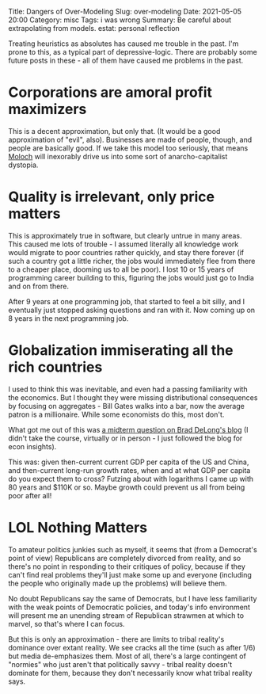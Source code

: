 Title: Dangers of Over-Modeling
Slug: over-modeling
Date: 2021-05-05 20:00
Category: misc
Tags: i was wrong
Summary: Be careful about extrapolating from models.
estat: personal reflection

Treating heuristics as absolutes has caused me trouble in the past. I'm
prone to this, as a typical part of depressive-logic. There are probably some
future posts in these - all of them have caused me problems in the past.

# Corporations are amoral profit maximizers

This is a decent approximation, but only that. (It would be a good approximation
of "evil", also). Businesses are made of people, though, and people are
basically good. If we take this model too seriously, that means [Moloch](https://slatestarcodex.com/2014/07/30/meditations-on-moloch/)
will inexorably drive us into some sort of anarcho-capitalist dystopia.

# Quality is irrelevant, only price matters

This is approximately true in software, but clearly untrue in many areas.
This caused me lots of trouble - I assumed literally all knowledge work
would migrate to poor countries rather quickly, and stay there forever
(if such a country got a little richer, the jobs would immediately flee
from there to a cheaper place, dooming us to all be poor). I lost 10 or 15
years of programming career building to this, figuring the jobs would just
go to India and on from there.

After 9 years at one programming job, that started to feel a bit silly, and I
eventually just stopped asking questions and ran with it. Now coming up on
8 years in the next programming job.

# Globalization immiserating all the rich countries

I used to think this was inevitable, and even had a passing familiarity with
the economics. But I thought they were missing distributional consequences
by focusing on aggregates - Bill Gates walks into a bar, now the average
patron is a millionaire. While some economists do this, most don't.

What got me out of this was [a midterm question on Brad DeLong's blog](https://www.bradford-delong.com/2010/11/econ-1-fall-2010-sample-midterm-draft.html) (I didn't take the course, virtually or in person - I just followed the blog for econ insights).

This was: given then-current current GDP per capita of the US and China, and
then-current long-run growth rates, when and at what GDP per capita do you
expect them to cross? Futzing about with logarithms I came up with 80 years
and $110K or so. Maybe growth could prevent us all from being poor after all!

# LOL Nothing Matters

To amateur politics junkies such as myself, it seems that (from a Democrat's
point of view) Republicans are completely divorced from reality, and so there's
no point in responding to their critiques of policy, because if they can't find
real problems they'll just make some up and everyone (including the people who
originally made up the problems) will believe them.

No doubt Republicans say the same of Democrats, but I have less familiarity
with the weak points of Democratic policies, and today's info environment
will present me an unending stream of Republican strawmen at which to marvel, so
that's where I can focus.

But this is only an approximation - there are limits to tribal reality's
dominance over extant reality. We see cracks all the time (such as after
1/6) but media de-emphasizes them. Most of all, there's a large contingent
of "normies" who just aren't that politically savvy - tribal reality doesn't
dominate for them, because they don't necessarily know what tribal reality says.
